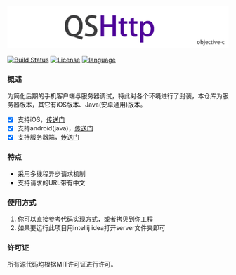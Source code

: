 ![image](https://github.com/SimonGitHub123/QSHttp-OC/blob/master/QSHttp-OC.png)

[![Build Status](https://travis-ci.org/shuzheng/zheng.svg?branch=master)](https://github.com/SimonGitHub123/QSHttp-OC)  [![License](https://img.shields.io/badge/license-MIT-blue.svg)](LICENSE) [![language](https://img.shields.io/badge/language-java-green.svg)](1) 


### 概述
为简化后期的手机客户端与服务器调试，特此对各个环境进行了封装，本仓库为服务器版本，其它有iOS版本、Java(安卓通用)版本。
* [x] 支持iOS，[传送门](https://github.com/wuqiushan/QSHttp-OC)
* [x] 支持android(java)，[传送门](https://github.com/wuqiushan/QSHttp-Java)
* [x] 支持服务器端，[传送门](https://github.com/wuqiushan/QSHttp-Server)

### 特点
* 采用多线程异步请求机制
* 支持请求的URL带有中文

### 使用方式
1) 你可以直接参考代码实现方式，或者拷贝到你工程
2) 如果要运行此项目用intellij idea打开server文件夹即可

### 许可证
所有源代码均根据MIT许可证进行许可。

